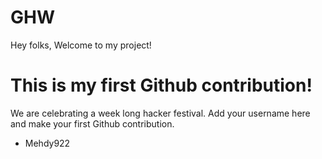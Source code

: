 # GHW

Hey folks,
Welcome to my project!

# This is my first Github contribution!

We are celebrating a week long hacker festival. Add your username here and make your first Github contribution.
- Mehdy922